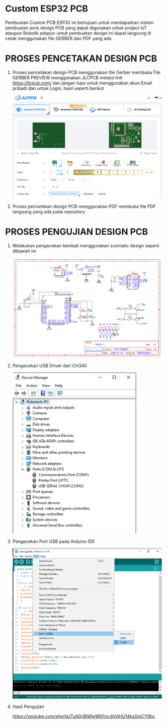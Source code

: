 # Custom ESP32 PCB
Pembuatan Custom PCB ESP32 ini bertujuan untuk mendapatkan sistem pembuatan jenis design PCB yang dapat digunakan untuk project IoT ataupun Robotik
adapun untuk pembuatan design ini dapat langsung di cetak menggunakan file GERBER dan PDF yang ada 

# PROSES PENCETAKAN DESIGN PCB
   1. Proses pencetakan design PCB menggunakan file Gerber
      membuka File GERBER PREVIEW menggunakan JLCPCB melalui link https://jlcpcb.com/ dan jangan lupa untuk menggunakan akun Email pribadi
      dan untuk Login, hasil seperti berikut
   
      ![image alt](https://github.com/YataMahaSina/Custom-ESP32-PCB/blob/5fcb5bac0af3fc89fe18f980bf404f5bb9c12ecd/JLC%20PCB.PNG)
   2. Proses pencetekan design PCB menggunakan PDF
      membuka file PDF langsung yang ada pada repository 

# PROSES PENGUJIAN DESIGN PCB
   1. Melakukan pengecekan kembali menggunakan scematic design seperti dibawah ini
   
      ![image alt](https://github.com/YataMahaSina/Custom-ESP32-PCB/blob/19a639b772cade49ca0011feeec15e9d6455b82a/Schematic_Riset-Downloader-CH340-Yata_2025-07-28.png)
   
   2. Pengecekan USB Driver dari CH340

      ![image alt](https://github.com/YataMahaSina/Custom-ESP32-PCB/blob/24949c8412b9455cc2f579e05ceca4b4a56a3615/CH340%20Connecting.PNG)
      
   4. Pengecekan Port USB pada Arduino IDE

      ![image alt](https://github.com/YataMahaSina/Custom-ESP32-PCB/blob/d9ae2e3cd1a75a3cda7783350cf7f9217e52cca2/Tampilan%20Port%20IDE.png)
          
   5. Hasil Pengujian
      
      https://youtube.com/shorts/7uADrBN9wWA?si=bV4HU14ksSmCY9hc

      

      
